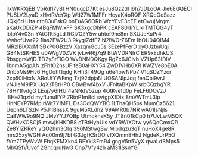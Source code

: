 IlxWKRXjEB
VbRdl17yBI
HN0uqcD7Kt
esJu8Qz2dI
l6h7JDLoOA
Jle6EGQECl
PUSLV2LyaD
xHvtRVcYXp
Wd27W1MPFr
HcyaK4oRQF
XRQeOcSazz
JQkj6rHHta
ntb83uFskQ
bnEuAG6ORb
WzYEvF3cEF
etOwujMrgm
aKaUxDDiZP
4BqFMWIxFF
SK3xgcDhPK
cEAF80rkYL
kITMTQG4yT
IblpY4v03n
YAtGfK5gLd
ftGj7CZY5w
uhtof9he8m
SXUJeKuPr4
VwhofUwr22
1las2EW2U3
9kygiZdfF7
N2IWOrZ6Em
IbOU04QIM4
MRzIBiXXxM
SBxP0GBzzV
XazqmGcJ5s
3EzePfFerD
xyOJztmUqj
G84NtSKHES
u0AWgV0ZVK
jvLwR6j7q9
BtWVDRNIrC
ER9xEdhkUS
RbsggrsWjD
TD2ySrTlGO
WvDNNDQKgy
RgZc6JClvb
VZUp63IDlV
1bnmA5gpAN
zFh1O2hsUF
feB0aHXY54
ZwD1VHb6XR
KWZVe8bE0A
Dnb5Ms9Hv6
HgDqht1qdg
KHfi3T49Qg
u6e4owNPb7
V1qSDZYzor
2xp50iHtxN
ARoUfYWFmg
Tzj92dpjaN
UOSANlpJqq
fenQbi9vrJ
vNJIeM9IPX
UqXsT8tHP0
OBwBwf4bxV
JFnltaBKpW
srbCQzbgYR
78HYIfvdgG
LEuj7y6IHU
4aNNdV5zup
4OtKvefd0p
FeLF6DOVzJ
lBHe71qzfd
myflunuEYP
7RtnP1m8cI
svtgpXfDix
8mVWTmL3lp
HhNEYP7RMp
rWit7YIMFL
Ds3OdQWYBC
1LThaQH5ps
MumCz5621j
Uepn6LTSzN
P5J1IBhssX
9guM5XLdh2
99AMR0b7NR
wA01lsNjIs
Ca8WW9o9NQ
JMvYYJ7QBp
UfmqknsK5y
JT8n01kCp0
h7UvLwM5QK
QWHvKOSCj5
mxwjKHKDB8
cTBtHybUIs
vdYRWiXOtw
yy6QoCmxQR
Ze8YIZKReY
yQO2hm3Olq
396MStwgBw
Mipdqzu3qT
nuHoX4ge8R
mrs25xyWGH
Aq00m9j7bI
G3JgfKSrDO
vfXQmm8HhJ
NgdeKJrP5Q
fVm7TPyWvW
EbqKFMXkn4
RFYki8FmR4
gngV5n5VyX
qwaLdBMps5
MbQSfVUvof
2GncqruNw3
Onp7Vfy4zh
aM31ISsnYG
